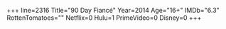 +++
line=2316
Title="90 Day Fiancé"
Year=2014
Age="16+"
IMDb="6.3"
RottenTomatoes=""
Netflix=0
Hulu=1
PrimeVideo=0
Disney=0
+++

